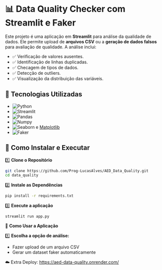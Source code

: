 # 📊 Data Quality Checker com Streamlit e Faker

Este projeto é uma aplicação em **Streamlit** para análise da qualidade de dados. Ele permite upload de **arquivos CSV** ou a **geração de dados falsos** para avaliação de qualidade. A análise inclui:

- ✅ Verificação de valores ausentes.
- ✅ Identificação de linhas duplicadas.
- ✅ Checagem de tipos de dados.
- ✅ Detecção de outliers.
- ✅ Visualização da distribuição das variáveis.

## 🚀 Tecnologias Utilizadas

- ![Python](https://www.python.org/)
- ![Streamlit](https://streamlit.io/)
- ![Pandas](https://pandas.pydata.org/)
- ![Numpy](https://numpy.org/)
- ![Seaborn](https://seaborn.pydata.org/) e [Matplotlib](https://matplotlib.org/)
- ![Faker](https://faker.readthedocs.io/en/master/)

## 📌 Como Instalar e Executar

1️⃣ **Clone o Repositório**

```bash
git clone https://github.com/Prog-LucasAlves/AED_Data_Quality.git
cd data_quality
```

2️⃣ **Instale as Dependências**
```bash
pip install -r requirements.txt
```

3️⃣ **Execute a aplicação**
```bash
streamlit run app.py
```

🔹 **Como Usar a Aplicação**

1️⃣ **Escolha a opção de análise:**

- Fazer upload de um arquivo CSV
- Gerar um dataset faker automaticamente



☁️ Extra Deploy: https://aed-data-quality.onrender.com/
